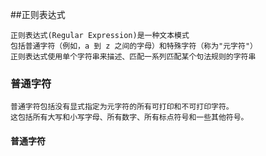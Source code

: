 ##正则表达式

	正则表达式(Regular Expression)是一种文本模式
	包括普通字符（例如，a 到 z 之间的字母）和特殊字符（称为"元字符"）
	正则表达式使用单个字符串来描述、匹配一系列匹配某个句法规则的字符串
### 普通字符

	普通字符包括没有显式指定为元字符的所有可打印和不可打印字符。
	这包括所有大写和小写字母、所有数字、所有标点符号和一些其他符号。
#### 普通字符
